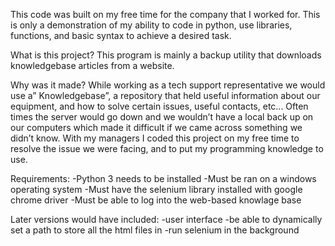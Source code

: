   This code was built on my free time for the company that I worked for. This is only a demonstration of my ability to code in python, use libraries, functions, and basic syntax to achieve a desired task.

What is this project?
  This program is mainly a backup utility that downloads knowledgebase articles from a website.

Why was it made?
  While working as a tech support representative we would use a” Knowledgebase”, a repository that held useful information about our equipment, and how to solve certain issues, useful contacts, etc... Often times the server would go down and we wouldn’t have a local back up on our computers which made it difficult if we came across something we didn’t know. With my managers I coded this project on my free time to resolve the issue we were facing, and to put my programming knowledge to use.

Requirements:
	-Python 3 needs to be installed
	-Must be ran on a windows operating system
	-Must have the selenium library installed with google chrome driver
  -Must be able to log into the web-based knowlage base 

Later versions would have included:
	-user interface
	-be able to dynamically set a path to store all the html files in
	-run selenium in the background



